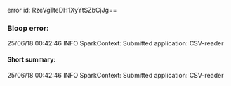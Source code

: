 error id: RzeVgTteDH1XyYtSZbCjJg==
### Bloop error:

25/06/18 00:42:46 INFO SparkContext: Submitted application: CSV-reader
#### Short summary: 

25/06/18 00:42:46 INFO SparkContext: Submitted application: CSV-reader